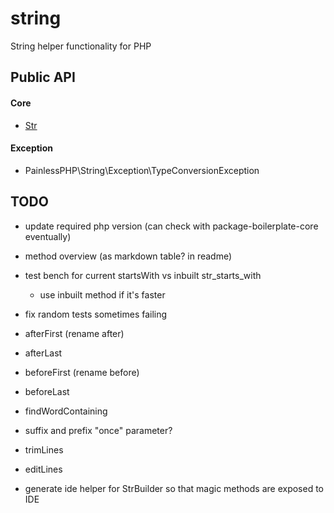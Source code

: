 # string

String helper functionality for PHP

## Public API

#### Core

* [Str](docs/Str.md)

#### Exception

* PainlessPHP\String\Exception\TypeConversionException

## TODO

* update required php version (can check with package-boilerplate-core eventually)

* method overview (as markdown table? in readme)

* test bench for current startsWith vs inbuilt str_starts_with
    * use inbuilt method if it's faster

* fix random tests sometimes failing

* afterFirst (rename after)
* afterLast
* beforeFirst (rename before)
* beforeLast
* findWordContaining
* suffix and prefix "once" parameter?
* trimLines
* editLines

- generate ide helper for StrBuilder so that magic methods are exposed to IDE
